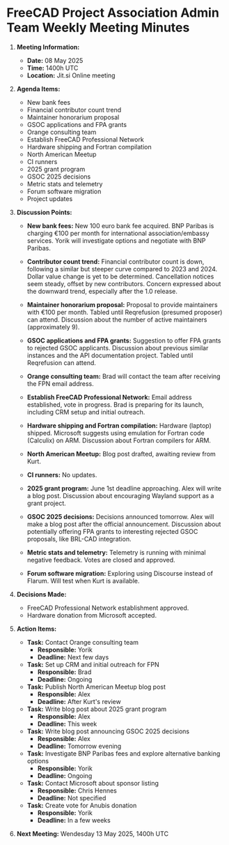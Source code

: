 # FreeCAD Project Association Admin Team Weekly Meeting Minutes

1. **Meeting Information:**
   - **Date:** 08 May 2025
   - **Time:** 1400h UTC
   - **Location:** Jit.si Online meeting

2. **Agenda Items:**
    - New bank fees
    - Financial contributor count trend
    - Maintainer honorarium proposal
    - GSOC applications and FPA grants
    - Orange consulting team
    - Establish FreeCAD Professional Network
    - Hardware shipping and Fortran compilation
    - North American Meetup
    - CI runners
    - 2025 grant program
    - GSOC 2025 decisions
    - Metric stats and telemetry
    - Forum software migration
    - Project updates

3. **Discussion Points:**

    - **New bank fees:** New 100 euro bank fee acquired. BNP Paribas is charging €100 per month for international association/embassy services. Yorik will investigate options and negotiate with BNP Paribas.

    - **Contributor count trend:**  Financial contributor count is down, following a similar but steeper curve compared to 2023 and 2024. Dollar value change is yet to be determined. Cancellation notices seem steady, offset by new contributors. Concern expressed about the downward trend, especially after the 1.0 release.

    - **Maintainer honorarium proposal:**  Proposal to provide maintainers with €100 per month. Tabled until Reqrefusion (presumed proposer) can attend. Discussion about the number of active maintainers (approximately 9).

    - **GSOC applications and FPA grants:**  Suggestion to offer FPA grants to rejected GSOC applicants. Discussion about previous similar instances and the API documentation project. Tabled until Reqrefusion can attend.

    - **Orange consulting team:** Brad will contact the team after receiving the FPN email address.

    - **Establish FreeCAD Professional Network:** Email address established, vote in progress. Brad is preparing for its launch, including CRM setup and initial outreach.

    - **Hardware shipping and Fortran compilation:** Hardware (laptop) shipped. Microsoft suggests using emulation for Fortran code (Calculix) on ARM. Discussion about Fortran compilers for ARM.

    - **North American Meetup:** Blog post drafted, awaiting review from Kurt.

    - **CI runners:** No updates.

    - **2025 grant program:** June 1st deadline approaching. Alex will write a blog post. Discussion about encouraging Wayland support as a grant project.

    - **GSOC 2025 decisions:** Decisions announced tomorrow. Alex will make a blog post after the official announcement. Discussion about potentially offering FPA grants to interesting rejected GSOC proposals, like BRL-CAD integration.

    - **Metric stats and telemetry:** Telemetry is running with minimal negative feedback. Votes are closed and approved.

    - **Forum software migration:**  Exploring using Discourse instead of Flarum.  Will test when Kurt is available.


4. **Decisions Made:**
    - FreeCAD Professional Network establishment approved.
    - Hardware donation from Microsoft accepted.

5. **Action Items:**
    - **Task:** Contact Orange consulting team
      - **Responsible:** Yorik
      - **Deadline:** Next few days
    - **Task:** Set up CRM and initial outreach for FPN
      - **Responsible:** Brad
      - **Deadline:** Ongoing
    - **Task:** Publish North American Meetup blog post
      - **Responsible:** Alex
      - **Deadline:** After Kurt's review
    - **Task:** Write blog post about 2025 grant program
      - **Responsible:** Alex
      - **Deadline:** This week
    - **Task:** Write blog post announcing GSOC 2025 decisions
      - **Responsible:** Alex
      - **Deadline:** Tomorrow evening
    - **Task:** Investigate BNP Paribas fees and explore alternative banking options
      - **Responsible:** Yorik
      - **Deadline:** Ongoing
    - **Task:** Contact Microsoft about sponsor listing
      - **Responsible:** Chris Hennes
      - **Deadline:**  Not specified
    - **Task:** Create vote for Anubis donation
      - **Responsible:** Yorik
      - **Deadline:** In a few weeks

6. **Next Meeting:** Wendesday 13 May 2025, 1400h UTC

